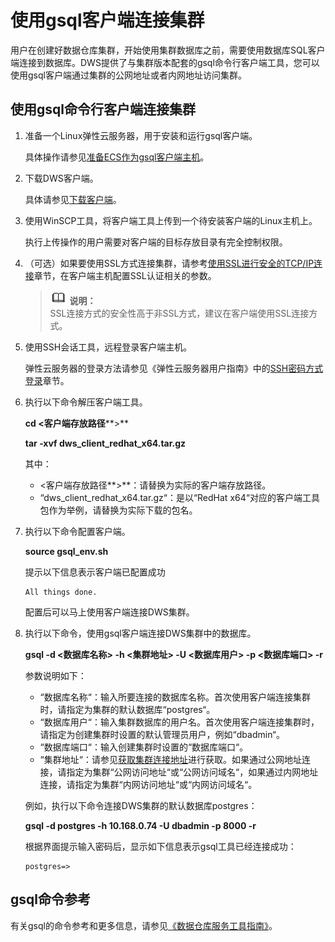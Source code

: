 # 使用gsql客户端连接集群<a name="dws_01_0037"></a>

用户在创建好数据仓库集群，开始使用集群数据库之前，需要使用数据库SQL客户端连接到数据库。DWS提供了与集群版本配套的gsql命令行客户端工具，您可以使用gsql客户端通过集群的公网地址或者内网地址访问集群。

## 使用gsql命令行客户端连接集群<a name="section2664278815443"></a>

1.  准备一个Linux弹性云服务器，用于安装和运行gsql客户端。

    具体操作请参见[准备ECS作为gsql客户端主机](准备ECS作为gsql客户端主机.md)。

2.  下载DWS客户端。

    具体请参见[下载客户端](下载客户端.md)。

3.  使用WinSCP工具，将客户端工具上传到一个待安装客户端的Linux主机上。

    执行上传操作的用户需要对客户端的目标存放目录有完全控制权限。

4.  （可选）如果要使用SSL方式连接集群，请参考[使用SSL进行安全的TCP/IP连接](使用SSL进行安全的TCP-IP连接.md)章节，在客户端主机配置SSL认证相关的参数。

    >![](public_sys-resources/icon-note.gif) **说明：**   
    >SSL连接方式的安全性高于非SSL方式，建议在客户端使用SSL连接方式。  

5.  使用SSH会话工具，远程登录客户端主机。

    弹性云服务器的登录方法请参见《弹性云服务器用户指南》中的[SSH密码方式登录](https://support.huaweicloud.com/usermanual-ecs/zh-cn_topic_0017955633.html)章节。

6.  执行以下命令解压客户端工具。

    **cd <客户端存放路径****\>**

    ****tar -xvf dws\_client\_redhat\_x64.tar.gz****

    其中：

    -   <客户端存放路径**\>**：请替换为实际的客户端存放路径。
    -   “dws\_client\_redhat\_x64.tar.gz“：是以“RedHat x64“对应的客户端工具包作为举例，请替换为实际下载的包名。

7.  执行以下命令配置客户端。

    **source gsql\_env.sh**

    提示以下信息表示客户端已配置成功

    ```
    All things done.
    ```

    配置后可以马上使用客户端连接DWS集群。

8.  执行以下命令，使用gsql客户端连接DWS集群中的数据库。

    **gsql -d <数据库名称\> -h <集群地址\> -U <数据库用户\> -p <数据库端口\> -r**

    参数说明如下：

    -   “数据库名称“：输入所要连接的数据库名称。首次使用客户端连接集群时，请指定为集群的默认数据库“postgres“。
    -   “数据库用户“：输入集群数据库的用户名。首次使用客户端连接集群时，请指定为创建集群时设置的默认管理员用户，例如“dbadmin“。
    -   “数据库端口“：输入创建集群时设置的“数据库端口“。
    -   “集群地址“：请参见[获取集群连接地址](获取集群连接地址.md)进行获取。如果通过公网地址连接，请指定为集群“公网访问地址“或“公网访问域名“，如果通过内网地址连接，请指定为集群“内网访问地址“或“内网访问域名“。

    例如，执行以下命令连接DWS集群的默认数据库postgres：

    ****gsql -d postgres -h 10.168.0.74 -U dbadmin -p 8000 -r****

    根据界面提示输入密码后，显示如下信息表示gsql工具已经连接成功：

    ```
    postgres=>
    ```


## gsql命令参考<a name="section41003216539"></a>

有关gsql的命令参考和更多信息，请参见[《数据仓库服务工具指南》](https://support.huaweicloud.com/tg-dws/dws_07_0004.html)。

